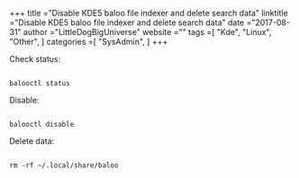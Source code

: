+++ 
title ="Disable KDE5 baloo file indexer and delete search data" 
linktitle ="Disable KDE5 baloo file indexer and delete search data" 
date ="2017-08-31" 
author ="LittleDogBigUniverse"
website ="" 
tags =[ "Kde", "Linux", "Other",  ] 
categories =[ "SysAdmin",  ] 
+++ 

Check status:

```less

balooctl status

```

Disable:

```less

balooctl disable

```

Delete data:

```less

rm -rf ~/.local/share/baloo

```
 
